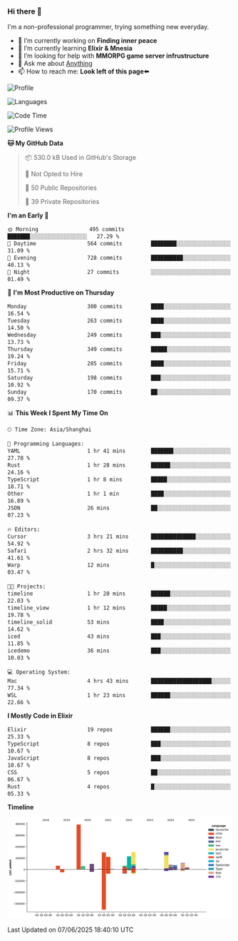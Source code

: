### Hi there 👋

I'm a non-professional programmer, trying something new everyday.

<!--
**dyzdyz010/dyzdyz010** is a ✨ _special_ ✨ repository because its `README.md` (this file) appears on your GitHub profile.
-->

- 🔭 I’m currently working on **Finding inner peace**
- 🌱 I’m currently learning **Elixir & Mnesia**
- 🤔 I’m looking for help with **MMORPG game server infrustructure**
- 💬 Ask me about [Anything](https://github.com/dyzdyz010/dyzdyz010/issues)
- 📫 How to reach me: **Look left of this page⬅️**

<!-- - 👯 I’m looking to collaborate on
- 😄 Pronouns: ...
- ⚡ Fun fact: ...
 -->
 
![Profile](https://github-readme-stats.vercel.app/api?username=dyzdyz010&count_private=true&show_icons=true&theme=dracula)

![Languages](https://github-readme-stats.vercel.app/api/top-langs/?username=dyzdyz010&layout=compact&theme=dracula)

<!--START_SECTION:waka-->
![Code Time](http://img.shields.io/badge/Code%20Time-2%2C023%20hrs-blue)

![Profile Views](http://img.shields.io/badge/Profile%20Views-1-blue)

**🐱 My GitHub Data** 

> 📦 530.0 kB Used in GitHub's Storage 
 > 
> 🚫 Not Opted to Hire
 > 
> 📜 50 Public Repositories 
 > 
> 🔑 39 Private Repositories 
 > 
**I'm an Early 🐤** 

```text
🌞 Morning                495 commits         ███████░░░░░░░░░░░░░░░░░░   27.29 % 
🌆 Daytime                564 commits         ████████░░░░░░░░░░░░░░░░░   31.09 % 
🌃 Evening                728 commits         ██████████░░░░░░░░░░░░░░░   40.13 % 
🌙 Night                  27 commits          ░░░░░░░░░░░░░░░░░░░░░░░░░   01.49 % 
```
📅 **I'm Most Productive on Thursday** 

```text
Monday                   300 commits         ████░░░░░░░░░░░░░░░░░░░░░   16.54 % 
Tuesday                  263 commits         ████░░░░░░░░░░░░░░░░░░░░░   14.50 % 
Wednesday                249 commits         ███░░░░░░░░░░░░░░░░░░░░░░   13.73 % 
Thursday                 349 commits         █████░░░░░░░░░░░░░░░░░░░░   19.24 % 
Friday                   285 commits         ████░░░░░░░░░░░░░░░░░░░░░   15.71 % 
Saturday                 198 commits         ███░░░░░░░░░░░░░░░░░░░░░░   10.92 % 
Sunday                   170 commits         ██░░░░░░░░░░░░░░░░░░░░░░░   09.37 % 
```


📊 **This Week I Spent My Time On** 

```text
🕑︎ Time Zone: Asia/Shanghai

💬 Programming Languages: 
YAML                     1 hr 41 mins        ███████░░░░░░░░░░░░░░░░░░   27.78 % 
Rust                     1 hr 28 mins        ██████░░░░░░░░░░░░░░░░░░░   24.16 % 
TypeScript               1 hr 8 mins         █████░░░░░░░░░░░░░░░░░░░░   18.71 % 
Other                    1 hr 1 min          ████░░░░░░░░░░░░░░░░░░░░░   16.89 % 
JSON                     26 mins             ██░░░░░░░░░░░░░░░░░░░░░░░   07.23 % 

🔥 Editors: 
Cursor                   3 hrs 21 mins       ██████████████░░░░░░░░░░░   54.92 % 
Safari                   2 hrs 32 mins       ██████████░░░░░░░░░░░░░░░   41.61 % 
Warp                     12 mins             █░░░░░░░░░░░░░░░░░░░░░░░░   03.47 % 

🐱‍💻 Projects: 
timeline                 1 hr 20 mins        ██████░░░░░░░░░░░░░░░░░░░   22.03 % 
timeline_view            1 hr 12 mins        █████░░░░░░░░░░░░░░░░░░░░   19.78 % 
timeline_solid           53 mins             ████░░░░░░░░░░░░░░░░░░░░░   14.62 % 
iced                     43 mins             ███░░░░░░░░░░░░░░░░░░░░░░   11.85 % 
icedemo                  36 mins             ███░░░░░░░░░░░░░░░░░░░░░░   10.03 % 

💻 Operating System: 
Mac                      4 hrs 43 mins       ███████████████████░░░░░░   77.34 % 
WSL                      1 hr 23 mins        ██████░░░░░░░░░░░░░░░░░░░   22.66 % 
```

**I Mostly Code in Elixir** 

```text
Elixir                   19 repos            ██████░░░░░░░░░░░░░░░░░░░   25.33 % 
TypeScript               8 repos             ███░░░░░░░░░░░░░░░░░░░░░░   10.67 % 
JavaScript               8 repos             ███░░░░░░░░░░░░░░░░░░░░░░   10.67 % 
CSS                      5 repos             ██░░░░░░░░░░░░░░░░░░░░░░░   06.67 % 
Rust                     4 repos             █░░░░░░░░░░░░░░░░░░░░░░░░   05.33 % 
```



**Timeline**

![Lines of Code chart](https://raw.githubusercontent.com/dyzdyz010/dyzdyz010/master/assets/bar_graph.png)


 Last Updated on 07/06/2025 18:40:10 UTC
<!--END_SECTION:waka-->
